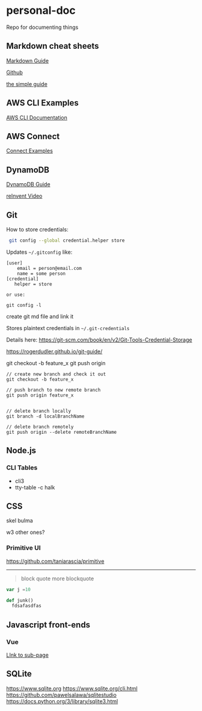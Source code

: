 # personal-doc
Repo for documenting things


## Markdown cheat sheets
[Markdown Guide](https://www.markdownguide.org/cheat-sheet/)

[Github](https://github.com/adam-p/markdown-here/wiki/Markdown-Cheatsheet)

[the simple guide](https://rogerdudler.github.io/git-guide/)


## AWS CLI Examples

[AWS CLI Documentation](https://docs.aws.amazon.com/cli)

## AWS Connect

[Connect Examples](aws-cli-connect.md)

## DynamoDB
[DynamoDB Guide](https://www.dynamodbguide.com)

[reInvent Video](https://aws.amazon.com/dynamodb/resources/reinvent-2019-data-modeling/?sc_ichannel=ha&sc_icontent=console_OrganizationID_PageID_db-datamodeling_awssm-3583&sc_icampaign=Adoption_Campaign_pac_q42019_sitemerch_console_DynamoDB&trkCampaign=pac_sm_q4_1019_dynamodb_DataModeling&trk=ha_awssm-3583&sc_ioutcome=PaaS_Digital_Marketing&sc_iplace=console_OrganizationID_PageID_STANDARD)


## Git
How to store credentials:

```bash
 git config --global credential.helper store
```
Updates `~/.gitconfig` like:
```
[user]
    email = person@email.com
    name = some person
[credential]
   helper = store

or use:

git config -l
```

create git md file and link it

Stores plaintext credentials in `~/.git-credentials`

Details here: https://git-scm.com/book/en/v2/Git-Tools-Credential-Storage


https://rogerdudler.github.io/git-guide/


git checkout -b feature_x
git push origin <branch>


```script
// create new branch and check it out
git checkout -b feature_x

// push branch to new remote branch
git push origin feature_x


// delete branch locally
git branch -d localBranchName

// delete branch remotely
git push origin --delete remoteBranchName
```

## Node.js
### CLI Tables
- cli3
- tty-table
-c halk

## CSS
skel
bulma

w3
other ones?

### Primitive UI
https://github.com/taniarascia/primitive

---

> block quote
> more blockquote

```javascript
var j =10
```

```python
def junk()
  fdsafasdfas
```
## Javascript front-ends

### Vue
[LInk to sub-page](vue.md)


## SQLite
https://www.sqlite.org
https://www.sqlite.org/cli.html
https://github.com/pawelsalawa/sqlitestudio
https://docs.python.org/3/library/sqlite3.html


